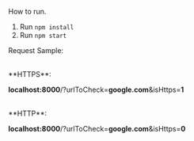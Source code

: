 How to run.

1. Run `npm install`
2. Run `npm start`

Request Sample:

<br />
**HTTPS**:

**localhost:8000**/?urlToCheck=**google.com**&isHttps=**1**

<br/>
**HTTP**:

**localhost:8000**/?urlToCheck=**google.com**&isHttps=**0**

